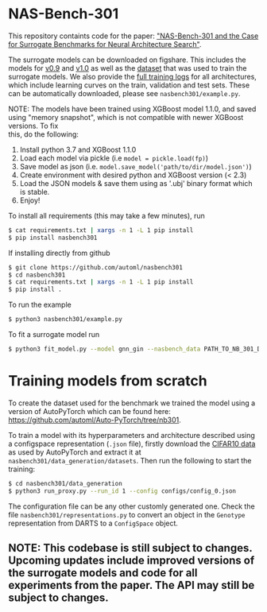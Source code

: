 # NAS-Bench-301

This repository containts code for the paper: ["NAS-Bench-301 and the Case for Surrogate Benchmarks for Neural Architecture Search"](https://arxiv.org/abs/2008.09777).

The surrogate models can be downloaded on figshare. This includes the models for [v0.9](https://figshare.com/articles/software/nasbench301_models_v0_9_zip/12962432) and [v1.0](https://figshare.com/articles/software/nasbench301_models_v1_0_zip/13061510) as well as the [dataset](https://figshare.com/articles/dataset/NAS-Bench-301_Dataset_v1_0/13246952) that was used to train the surrogate models. We also provide the [full training logs](https://figshare.com/articles/dataset/nasbench301_full_data/13286105) for all architectures, which include learning curves on the train, validation and test sets. These can
be automatically downloaded, please see `nasbench301/example.py`.

NOTE: The models have been trained using XGBoost model 1.1.0, and saved using
"memory snapshot", which is not compatible with newer XGBoost versions. To fix  
this, do the following:

1. Install python 3.7 and XGBoost 1.1.0
2. Load each model via pickle (i.e ``model = pickle.load(fp)``)
3. Save model as json (i.e. ``model.save_model('path/to/dir/model.json')``)
4. Create environment with desired python and XGBoost version (< 2.3)
5. Load the JSON models & save them using as '.ubj' binary format which is
   stable.
6. Enjoy!



To install all requirements (this may take a few minutes), run

```sh
$ cat requirements.txt | xargs -n 1 -L 1 pip install
$ pip install nasbench301
```

If installing directly from github
```sh
$ git clone https://github.com/automl/nasbench301
$ cd nasbench301
$ cat requirements.txt | xargs -n 1 -L 1 pip install
$ pip install .
```

To run the example
```sh
$ python3 nasbench301/example.py
```

To fit a surrogate model run

```sh
$ python3 fit_model.py --model gnn_gin --nasbench_data PATH_TO_NB_301_DATA_ROOT --data_config_path configs/data_configs/nb_301.json  --log_dir LOG_DIR
```

# Training models from scratch

To create the dataset used for the benchmark we trained the model using a version of AutoPyTorch which can be found here: https://github.com/automl/Auto-PyTorch/tree/nb301.

To train a model with its hyperparameters and architecture described using a configspace representation (`.json` file), firstly download the [CIFAR10 data](https://drive.google.com/file/d/1d5eusa5Pslje99MMEw_VRaYD6oqRNxdU/view?usp=sharing) as used by AutoPyTorch and extract it at `nasbench301/data_generation/datasets`. Then run the following to start the training:

```sh
$ cd nasbench301/data_generation
$ python3 run_proxy.py --run_id 1 --config configs/config_0.json
```

The configuration file can be any other customly generated one. Check the file `nasbench301/representations.py` to convert an object in the `Genotype` representation from DARTS to a `ConfigSpace` object.

## NOTE: This codebase is still subject to changes. Upcoming updates include improved versions of the surrogate models and code for all experiments from the paper. The API may still be subject to changes.
